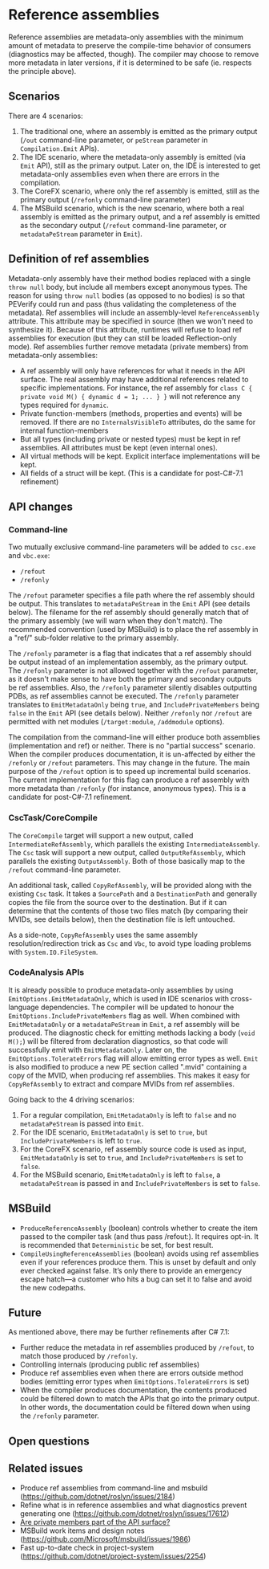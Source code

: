 # Reference assemblies

Reference assemblies are metadata-only assemblies with the minimum amount of metadata to preserve the compile-time behavior of consumers (diagnostics may be affected, though).
The compiler may choose to remove more metadata in later versions, if it is determined to be safe (ie. respects the principle above).

## Scenarios
There are 4 scenarios:

1. The traditional one, where an assembly is emitted as the primary output (`/out` command-line parameter, or `peStream` parameter in `Compilation.Emit` APIs).
2. The IDE scenario, where the metadata-only assembly is emitted (via `Emit` API), still as the primary output. Later on, the IDE is interested to get metadata-only assemblies even when there are errors in the compilation.
3. The CoreFX scenario, where only the ref assembly is emitted, still as the primary output (`/refonly` command-line parameter) 
4. The MSBuild scenario, which is the new scenario, where both a real assembly is emitted as the primary output, and a ref assembly is emitted as the secondary output (`/refout` command-line parameter, or `metadataPeStream` parameter in `Emit`).


## Definition of ref assemblies
Metadata-only assembly have their method bodies replaced with a single `throw null` body, but include all members except anonymous types. The reason for using `throw null` bodies (as opposed to no bodies) is so that PEVerify could run and pass (thus validating the completeness of the metadata).
Ref assemblies will include an assembly-level `ReferenceAssembly` attribute. This attribute may be specified in source (then we won't need to synthesize it). Because of this attribute, runtimes will refuse to load ref assemblies for execution (but they can still be loaded Reflection-only mode).
Ref assemblies further remove metadata (private members) from metadata-only assemblies:

- A ref assembly will only have references for what it needs in the API surface. The real assembly may have additional references related to specific implementations. For instance, the ref assembly for `class C { private void M() { dynamic d = 1; ... } }` will not reference any types required for `dynamic`.
- Private function-members (methods, properties and events) will be removed. If there are no `InternalsVisibleTo` attributes, do the same for internal function-members
- But all types (including private or nested types) must be kept in ref assemblies. All attributes must be kept (even internal ones).
- All virtual methods will be kept. Explicit interface implementations will be kept.
- All fields of a struct will be kept. (This is a candidate for post-C#-7.1 refinement)

## API changes

### Command-line
Two mutually exclusive command-line parameters will be added to `csc.exe` and `vbc.exe`:
- `/refout`
- `/refonly`

The `/refout` parameter specifies a file path where the ref assembly should be output. This translates to `metadataPeStream` in the `Emit` API (see details below). The filename for the ref assembly should generally match that of the primary assembly (we will warn when they don't match). The recommended convention (used by MSBuild) is to place the ref assembly in a "ref/" sub-folder relative to the primary assembly.

The `/refonly` parameter is a flag that indicates that a ref assembly should be output instead of an implementation assembly, as the primary output.
The `/refonly` parameter is not allowed together with the `/refout` parameter, as it doesn't make sense to have both the primary and secondary outputs be ref assemblies. Also, the `/refonly` parameter silently disables outputting PDBs, as ref assemblies cannot be executed. 
The `/refonly` parameter translates to `EmitMetadataOnly` being `true`, and `IncludePrivateMembers` being `false` in the `Emit` API (see details below).
Neither `/refonly` nor `/refout` are permitted with net modules (`/target:module`, `/addmodule` options).

The compilation from the command-line will either produce both assemblies (implementation and ref) or neither. There is no "partial success" scenario.
When the compiler produces documentation, it is un-affected by either the `/refonly` or `/refout` parameters. This may change in the future.
The main purpose of the `/refout` option is to speed up incremental build scenarios. The current implementation for this flag can produce a ref assembly with more metadata than `/refonly` (for instance, anonymous types). This is a candidate for post-C#-7.1 refinement.

### CscTask/CoreCompile
The `CoreCompile` target will support a new output, called `IntermediateRefAssembly`, which parallels the existing `IntermediateAssembly`.
The `Csc` task will support a new output, called `OutputRefAssembly`, which parallels the existing `OutputAssembly`.
Both of those basically map to the `/refout` command-line parameter.

An additional task, called `CopyRefAssembly`, will be provided along with the existing `Csc` task. It takes a `SourcePath` and a `DestinationPath` and generally copies the file from the source over to the destination. But if it can determine that the contents of those two files match (by comparing their MVIDs, see details below), then the destination file is left untouched.

As a side-note, `CopyRefAssembly` uses the same assembly resolution/redirection trick as `Csc` and `Vbc`, to avoid type loading problems with `System.IO.FileSystem`.

### CodeAnalysis APIs
It is already possible to produce metadata-only assemblies by using `EmitOptions.EmitMetadataOnly`, which is used in IDE scenarios with cross-language dependencies.
The compiler will be updated to honour the `EmitOptions.IncludePrivateMembers` flag as well. When combined with `EmitMetadataOnly` or a `metadataPeStream` in `Emit`, a ref assembly will be produced.
The diagnostic check for emitting methods lacking a body (`void M();`) will be filtered from declaration diagnostics, so that code will successfully emit with `EmitMetadataOnly`.
Later on, the `EmitOptions.TolerateErrors` flag will allow emitting error types as well.
`Emit` is also modified to produce a new PE section called ".mvid" containing a copy of the MVID, when producing ref assemblies. This makes it easy for `CopyRefAssembly` to extract and compare MVIDs from ref assemblies.

Going back to the 4 driving scenarios:
1. For a regular compilation, `EmitMetadataOnly` is left to `false` and no `metadataPeStream` is passed into `Emit`.
2. For the IDE scenario, `EmitMetadataOnly` is set to `true`, but `IncludePrivateMembers` is left to `true`.
3. For the CoreFX scenario, ref assembly source code is used as input, `EmitMetadataOnly` is set to `true`, and `IncludePrivateMembers` is set to `false`.
4. For the MSBuild scenario, `EmitMetadataOnly` is left to `false`, a `metadataPeStream` is passed in and `IncludePrivateMembers` is set to `false`.

## MSBuild

* `ProduceReferenceAssembly` (boolean) controls whether to create the item passed to the compiler task (and thus pass /refout:). It requires opt-in. It is recommended that `Deterministic` be set, for best result.
*	`CompileUsingReferenceAssemblies` (boolean) avoids using ref assemblies even if your references produce them. This is unset by default and only ever checked against false. It’s only there to provide an emergency escape hatch—a customer who hits a bug can set it to false and avoid the new codepaths.

## Future
As mentioned above, there may be further refinements after C# 7.1:
- Further reduce the metadata in ref assemblies produced by `/refout`, to match those produced by `/refonly`.
- Controlling internals (producing public ref assemblies)
- Produce ref assemblies even when there are errors outside method bodies (emitting error types when `EmitOptions.TolerateErrors` is set)
- When the compiler produces documentation, the contents produced could be filtered down to match the APIs that go into the primary output. In other words, the documentation could be filtered down when using the `/refonly` parameter.

## Open questions

## Related issues
- Produce ref assemblies from command-line and msbuild (https://github.com/dotnet/roslyn/issues/2184)
- Refine what is in reference assemblies and what diagnostics prevent generating one (https://github.com/dotnet/roslyn/issues/17612)
- [Are private members part of the API surface?](http://blog.paranoidcoding.com/2016/02/15/are-private-members-api-surface.html)
- MSBuild work items and design notes (https://github.com/Microsoft/msbuild/issues/1986)
- Fast up-to-date check in project-system (https://github.com/dotnet/project-system/issues/2254)
